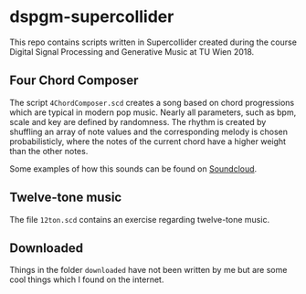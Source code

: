 # dspgm-supercollider
This repo contains scripts written in Supercollider created during the course Digital Signal Processing and Generative Music at TU Wien 2018.

## Four Chord Composer
The script `4ChordComposer.scd` creates a song based on chord progressions which are typical in modern pop music.
Nearly all parameters, such as bpm, scale and key are defined by randomness.
The rhythm is created by shuffling an array of note values and the corresponding melody is chosen probabilisticly,
where the notes of the current chord have a higher weight than the other notes.

Some examples of how this sounds can be found on [Soundcloud](https://soundcloud.com/scriptator/sets/four-chord-composer).

## Twelve-tone music
The file `12ton.scd` contains an exercise regarding twelve-tone music.

## Downloaded
Things in the folder `downloaded` have not been written by me but are some cool things which I found on the internet.
